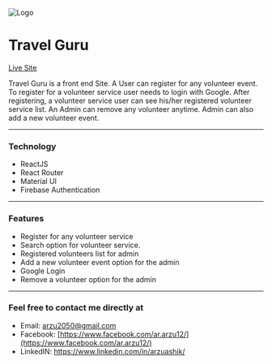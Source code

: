 ![Logo](https://i.ibb.co/PDGxR2r/Logo2.png "Travel Guru")

# Travel Guru

[Live Site](travel-guru-arzu.netlify.app/)

Travel Guru is a front end Site. A User can register for any volunteer event. To register for a volunteer service user needs to login with Google. After registering, a volunteer service user can see his/her registered volunteer service list.
An Admin can remove any volunteer anytime. Admin can also add a new volunteer event.

---

### Technology

- ReactJS
- React Router
- Material UI
- Firebase Authentication

---

### Features

- Register for any volunteer service
- Search option for volunteer service.
- Registered volunteers list for admin
- Add a new volunteer event option for the admin
- Google Login
- Remove a volunteer option for the admin

---

### Feel free to contact me directly at

- Email: arzu2050@gmail.com
- Facebook: [https://www.facebook.com/ar.arzu12/](https://www.facebook.com/ar.arzu12/)
- LinkedIN: https://www.linkedin.com/in/arzuashik/

